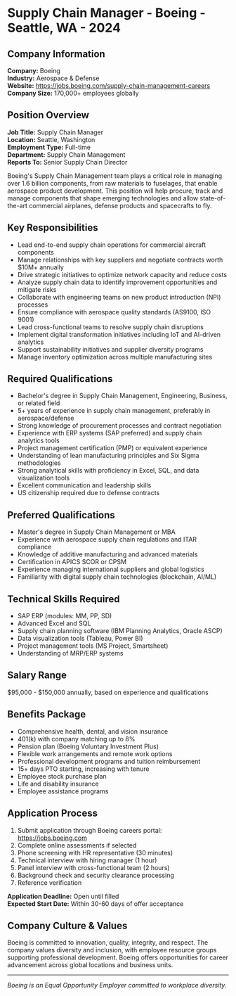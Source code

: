 # Supply Chain Manager - Boeing - Seattle, WA - 2024

## Company Information
**Company:** Boeing  
**Industry:** Aerospace & Defense  
**Website:** https://jobs.boeing.com/supply-chain-management-careers  
**Company Size:** 170,000+ employees globally  

## Position Overview
**Job Title:** Supply Chain Manager  
**Location:** Seattle, Washington  
**Employment Type:** Full-time  
**Department:** Supply Chain Management  
**Reports To:** Senior Supply Chain Director  

Boeing's Supply Chain Management team plays a critical role in managing over 1.6 billion components, from raw materials to fuselages, that enable aerospace product development. This position will help procure, track and manage components that shape emerging technologies and allow state-of-the-art commercial airplanes, defense products and spacecrafts to fly.

## Key Responsibilities
- Lead end-to-end supply chain operations for commercial aircraft components
- Manage relationships with key suppliers and negotiate contracts worth $10M+ annually
- Drive strategic initiatives to optimize network capacity and reduce costs
- Analyze supply chain data to identify improvement opportunities and mitigate risks
- Collaborate with engineering teams on new product introduction (NPI) processes
- Ensure compliance with aerospace quality standards (AS9100, ISO 9001)
- Lead cross-functional teams to resolve supply chain disruptions
- Implement digital transformation initiatives including IoT and AI-driven analytics
- Support sustainability initiatives and supplier diversity programs
- Manage inventory optimization across multiple manufacturing sites

## Required Qualifications
- Bachelor's degree in Supply Chain Management, Engineering, Business, or related field
- 5+ years of experience in supply chain management, preferably in aerospace/defense
- Strong knowledge of procurement processes and contract negotiation
- Experience with ERP systems (SAP preferred) and supply chain analytics tools
- Project management certification (PMP) or equivalent experience
- Understanding of lean manufacturing principles and Six Sigma methodologies
- Strong analytical skills with proficiency in Excel, SQL, and data visualization tools
- Excellent communication and leadership skills
- US citizenship required due to defense contracts

## Preferred Qualifications
- Master's degree in Supply Chain Management or MBA
- Experience with aerospace supply chain regulations and ITAR compliance
- Knowledge of additive manufacturing and advanced materials
- Certification in APICS SCOR or CPSM
- Experience managing international suppliers and global logistics
- Familiarity with digital supply chain technologies (blockchain, AI/ML)

## Technical Skills Required
- SAP ERP (modules: MM, PP, SD)
- Advanced Excel and SQL
- Supply chain planning software (IBM Planning Analytics, Oracle ASCP)
- Data visualization tools (Tableau, Power BI)
- Project management tools (MS Project, Smartsheet)
- Understanding of MRP/ERP systems

## Salary Range
$95,000 - $150,000 annually, based on experience and qualifications

## Benefits Package
- Comprehensive health, dental, and vision insurance
- 401(k) with company matching up to 8%
- Pension plan (Boeing Voluntary Investment Plus)
- Flexible work arrangements and remote work options
- Professional development programs and tuition reimbursement
- 15+ days PTO starting, increasing with tenure
- Employee stock purchase plan
- Life and disability insurance
- Employee assistance programs

## Application Process
1. Submit application through Boeing careers portal: https://jobs.boeing.com
2. Complete online assessments if selected
3. Phone screening with HR representative (30 minutes)
4. Technical interview with hiring manager (1 hour)
5. Panel interview with cross-functional team (2 hours)
6. Background check and security clearance processing
7. Reference verification

**Application Deadline:** Open until filled  
**Expected Start Date:** Within 30-60 days of offer acceptance

## Company Culture & Values
Boeing is committed to innovation, quality, integrity, and respect. The company values diversity and inclusion, with employee resource groups supporting professional development. Boeing offers opportunities for career advancement across global locations and business units.

---
*Boeing is an Equal Opportunity Employer committed to workplace diversity.*